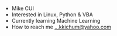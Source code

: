 - Mike CUI
- Interested in Linux, Python & VBA
- Currently learning Machine Learning
- How to reach me ...kkichum@yahoo.com

<!---
Mike-CUI0/Mike-CUI0 is a ✨ special ✨ repository because its `README.md` (this file) appears on your GitHub profile.
You can click the Preview link to take a look at your changes.
--->
